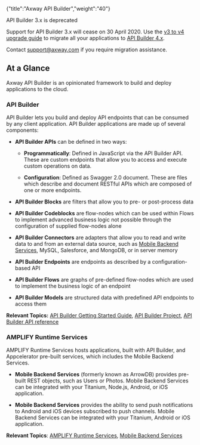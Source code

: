 {"title":"Axway API Builder","weight":"40"} 

API Builder 3.x is deprecated

Support for API Builder 3.x will cease on 30 April 2020. Use the [v3 to v4 upgrade guide](https://docs.axway.com/bundle/API_Builder_4x_allOS_en/page/api_builder_v3_to_v4_upgrade_guide.html) to migrate all your applications to [API Builder 4.x](https://docs.axway.com/bundle/API_Builder_4x_allOS_en/page/api_builder_getting_started_guide.html).

Contact [support@axway.com](mailto:support@axway.com) if you require migration assistance.

## At a Glance

Axway API Builder is an opinionated framework to build and deploy applications to the cloud.

### API Builder

API Builder lets you build and deploy API endpoints that can be consumed by any client application. API Builder applications are made up of several components:

*   **API Builder APIs** can be defined in two ways:
    
    *   **Programmatically**: Defined in JavaScript via the API Builder API. These are custom endpoints that allow you to access and execute custom operations on data.
        
    *   **Configuration**: Defined as Swagger 2.0 document. These are files which describe and document RESTful APIs which are composed of one or more endpoints.
        
*   **API Builder Blocks** are filters that allow you to pre- or post-process data
    
*   **API Builder Codeblocks** are flow-nodes which can be used within Flows to implement advanced business logic not possible through the configuration of supplied flow-nodes alone
    
*   **API Builder Connectors** are adapters that allow you to read and write data to and from an external data source, such as [Mobile Backend Services](/docs/appc/Mobile_Backend_Services/), MySQL, Salesforce, and MongoDB, or in server memory
    
*   **API Builder Endpoints** are endpoints as described by a configuration-based API
    
*   **API Builder Flows** are graphs of pre-defined flow-nodes which are used to implement the business logic of an endpoint
    
*   **API Builder Models** are structured data with predefined API endpoints to access them
    

**Relevant Topics:** [API Builder Getting Started Guide](/docs/appc/Axway_API_Builder/API_Builder/API_Builder_Getting_Started_Guide/), [API Builder Project](/docs/appc/Axway_API_Builder/API_Builder/API_Builder_Developer_Guide/API_Builder_Project/), [API Builder API reference](#!/api/Arrow)

### AMPLIFY Runtime Services

AMPLIFY Runtime Services hosts applications, built with API Builder, and Appcelerator pre-built services, which includes the Mobile Backend Services.

*   **Mobile Backend Services** (formerly known as ArrowDB) provides pre-built REST objects, such as Users or Photos. Mobile Backend Services can be integrated with your Titanium, Node.js, Android, or iOS application.
    
*   **Mobile Backend Services** provides the ability to send push notifications to Android and iOS devices subscribed to push channels. Mobile Backend Services can be integrated with your Titanium, Android or iOS application.
    

**Relevant Topics**: [AMPLIFY Runtime Services](/docs/appc/Axway_API_Builder/AMPLIFY_Runtime_Services/), [Mobile Backend Services](/docs/appc/Mobile_Backend_Services/)